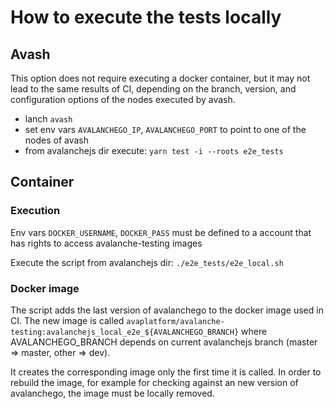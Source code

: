 # How to execute the tests locally

## Avash

This option does not require executing a docker container, but it may not lead to the same results of CI,
depending on the branch, version, and configuration options of the nodes executed by avash.

- lanch `avash`
- set env vars `AVALANCHEGO_IP`, `AVALANCHEGO_PORT` to point to one of the nodes of avash
- from avalanchejs dir execute: `yarn test -i --roots e2e_tests`

## Container

### Execution

Env vars `DOCKER_USERNAME`, `DOCKER_PASS` must be defined to a account that has rights to access avalanche-testing images

Execute the script from avalanchejs dir: `./e2e_tests/e2e_local.sh`

### Docker image

The script adds the last version of avalanchego to the docker image used in CI. The new image is called
`avaplatform/avalanche-testing:avalanchejs_local_e2e_${AVALANCHEGO_BRANCH}` where AVALANCHEGO_BRANCH 
depends on current avalanchejs branch (master => master, other => dev).

It creates the corresponding image only the first time it is called. In order to rebuild the image,
for example for checking against an new version of avalanchego, the image must be locally removed.

